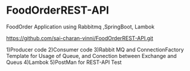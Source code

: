# FoodOrderREST-API
FoodOrder Application using Rabbitmq ,SpringBoot, Lambok


https://github.com/sai-charan-vinni/FoodOrderREST-API.git



1)Producer code
2)Consumer code
3)Rabbit MQ and ConnectionFactory Template for Usage of Queue, and Conection between Exchange and Queus
4)Lambok
5)PostMan for REST-API Test

